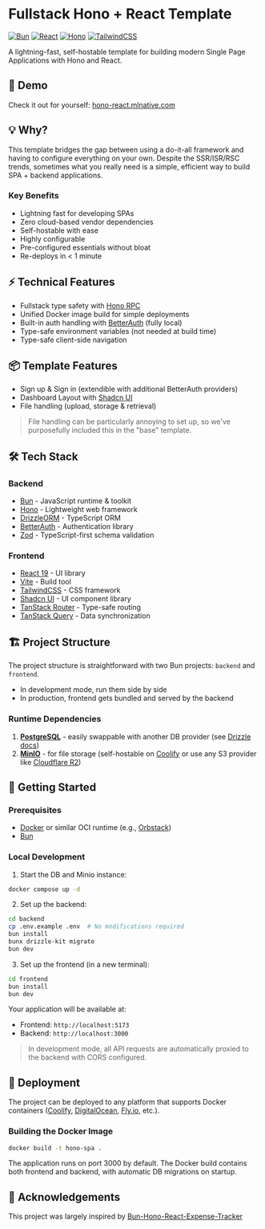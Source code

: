 # Fullstack Hono + React Template

[![Bun](https://img.shields.io/badge/Bun-%23000000.svg?style=for-the-badge&logo=bun&logoColor=white)](https://bun.sh)
[![React](https://img.shields.io/badge/React-61DAFB.svg?style=for-the-badge&logo=React&logoColor=black)](https://react.dev)
[![Hono](https://img.shields.io/badge/Hono-E36002.svg?style=for-the-badge&logo=hono&logoColor=white)](https://hono.dev)
[![TailwindCSS](https://img.shields.io/badge/tailwindcss-%2338B2AC.svg?style=for-the-badge&logo=tailwind-css&logoColor=white)](https://tailwindcss.com)

A lightning-fast, self-hostable template for building modern Single Page Applications with Hono and React.

## 🚀 Demo

Check it out for yourself: [hono-react.mlnative.com](https://hono-react.mlnative.com)

## 💡 Why?

This template bridges the gap between using a do-it-all framework and having to configure everything on your own. Despite the SSR/ISR/RSC trends, sometimes what you really need is a simple, efficient way to build SPA + backend applications.

### Key Benefits

- Lightning fast for developing SPAs
- Zero cloud-based vendor dependencies
- Self-hostable with ease
- Highly configurable
- Pre-configured essentials without bloat
- Re-deploys in < 1 minute

## ⚡ Technical Features

- Fullstack type safety with [Hono RPC](https://hono.dev/guides/rpc)
- Unified Docker image build for simple deployments
- Built-in auth handling with [BetterAuth](https://github.com/betterstack-community/better-auth) (fully local)
- Type-safe environment variables (not needed at build time)
- Type-safe client-side navigation

## 📦 Template Features

- Sign up & Sign in (extendible with additional BetterAuth providers)
- Dashboard Layout with [Shadcn UI](https://ui.shadcn.com/)
- File handling (upload, storage & retrieval)

> File handling can be particularly annoying to set up, so we've purposefully included this in the "base" template.

## 🛠 Tech Stack

### Backend

- [Bun](https://bun.sh) - JavaScript runtime & toolkit
- [Hono](https://hono.dev) - Lightweight web framework
- [DrizzleORM](https://orm.drizzle.team) - TypeScript ORM
- [BetterAuth](https://github.com/betterstack-community/better-auth) - Authentication library
- [Zod](https://zod.dev) - TypeScript-first schema validation

### Frontend

- [React 19](https://react.dev) - UI library
- [Vite](https://vitejs.dev) - Build tool
- [TailwindCSS](https://tailwindcss.com) - CSS framework
- [Shadcn UI](https://ui.shadcn.com) - UI component library
- [TanStack Router](https://tanstack.com/router) - Type-safe routing
- [TanStack Query](https://tanstack.com/query) - Data synchronization

## 🏗 Project Structure

The project structure is straightforward with two Bun projects: `backend` and `frontend`.

- In development mode, run them side by side
- In production, frontend gets bundled and served by the backend

### Runtime Dependencies

1. **[PostgreSQL](https://www.postgresql.org/)** - easily swappable with another DB provider (see [Drizzle docs](https://orm.drizzle.team/docs/installation-and-db-connection))
2. **[MinIO](https://min.io/)** - for file storage (self-hostable on [Coolify](https://coolify.io/) or use any S3 provider like [Cloudflare R2](https://www.cloudflare.com/developer-platform/r2/))

## 🚀 Getting Started

### Prerequisites

- [Docker](https://www.docker.com/) or similar OCI runtime (e.g., [Orbstack](https://orbstack.dev/))
- [Bun](https://bun.sh)

### Local Development

1. Start the DB and Minio instance:
```bash
docker compose up -d
```

2. Set up the backend:
```bash
cd backend
cp .env.example .env  # No modifications required
bun install
bunx drizzle-kit migrate
bun dev
```

3. Set up the frontend (in a new terminal):
```bash
cd frontend
bun install
bun dev
```

Your application will be available at:
- Frontend: `http://localhost:5173`
- Backend: `http://localhost:3000`

> In development mode, all API requests are automatically proxied to the backend with CORS configured.

## 🚢 Deployment

The project can be deployed to any platform that supports Docker containers ([Coolify](https://coolify.io/), [DigitalOcean](https://www.digitalocean.com/), [Fly.io](https://fly.io/), etc.).

### Building the Docker Image

```bash
docker build -t hono-spa .
```

The application runs on port 3000 by default. The Docker build contains both frontend and backend, with automatic DB migrations on startup.

## 👏 Acknowledgements

This project was largely inspired by [Bun-Hono-React-Expense-Tracker](https://github.com/meech-ward/Bun-Hono-React-Expense-Tracker)